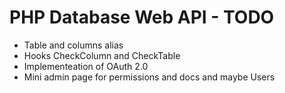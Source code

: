 # PHP Database Web API - TODO

- Table and columns alias
- Hooks CheckColumn and CheckTable
- Implementeation of OAuth 2.0
- Mini admin page for permissions and docs and maybe Users
